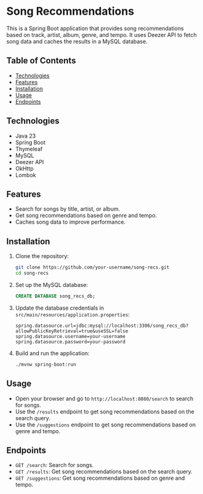 # Song Recommendations

This is a Spring Boot application that provides song recommendations based on track, artist, album, genre, and tempo. It uses Deezer API to fetch song data and caches the results in a MySQL database.

## Table of Contents

- [Technologies](#technologies)
- [Features](#features)
- [Installation](#installation)
- [Usage](#usage)
- [Endpoints](#endpoints)


## Technologies

- Java 23
- Spring Boot
- Thymeleaf
- MySQL
- Deezer API
- OkHttp
- Lombok


## Features

- Search for songs by title, artist, or album.
- Get song recommendations based on genre and tempo.
- Caches song data to improve performance.


## Installation

1. Clone the repository:
    ```sh
    git clone https://github.com/your-username/song-recs.git
    cd song-recs
    ```

2. Set up the MySQL database:
    ```sql
    CREATE DATABASE song_recs_db;
    ```

3. Update the database credentials in `src/main/resources/application.properties`:
    ```properties
    spring.datasource.url=jdbc:mysql://localhost:3306/song_recs_db?allowPublicKeyRetrieval=true&useSSL=false
    spring.datasource.username=your-username
    spring.datasource.password=your-password
    ```

4. Build and run the application:
    ```sh
    ./mvnw spring-boot:run
    ```


## Usage

- Open your browser and go to `http://localhost:8080/search` to search for songs.
- Use the `/results` endpoint to get song recommendations based on the search query.
- Use the `/suggestions` endpoint to get song recommendations based on genre and tempo.


## Endpoints

- `GET /search`: Search for songs.
- `GET /results`: Get song recommendations based on the search query.
- `GET /suggestions`: Get song recommendations based on genre and tempo.



